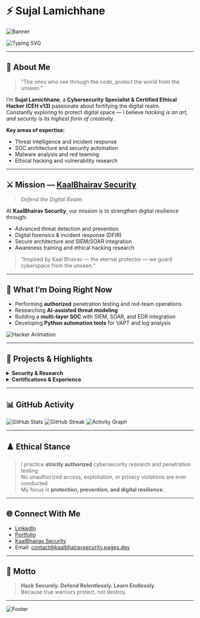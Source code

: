 # ⚡ Sujal Lamichhane

![Banner](https://capsule-render.vercel.app/api?type=waving&height=190&section=header&text=SUJAL%20LAMICHHANE&fontSize=60&color=0:000000,100:00ffd1&animation=twinkling)

![Typing SVG](https://readme-typing-svg.herokuapp.com?font=Fira+Code&size=20&duration=3500&pause=800&color=00FFD1&center=true&width=700&lines=Cybersecurity+Specialist;Certified+Ethical+Hacker+%7C+Malware+Hunter;Constantly+Exploring+to+Protect+Digital+Space)

---

## 🧠 About Me

> “The ones who see through the code, protect the world from the unseen.”

I’m **Sujal Lamichhane**, a **Cybersecurity Specialist & Certified Ethical Hacker (CEH v13)** passionate about fortifying the digital realm.  
Constantly exploring to protect digital space — I believe *hacking is an art, and security is its highest form of creativity.*

**Key areas of expertise:**
- Threat intelligence and incident response  
- SOC architecture and security automation  
- Malware analysis and red teaming  
- Ethical hacking and vulnerability research  

---

## ⚔️ Mission — [KaalBhairav Security](https://kaalbhairavsecurity.pages.dev/)

> *Defend the Digital Realm.*

At **KaalBhairav Security**, our mission is to strengthen digital resilience through:
- Advanced threat detection and prevention  
- Digital forensics & incident response (DFIR)  
- Secure architecture and SIEM/SOAR integration  
- Awareness training and ethical hacking research  

> “Inspired by Kaal Bhairav — the eternal protector — we guard cyberspace from the unseen.”

---

## 🔭 What I’m Doing Right Now

- Performing **authorized** penetration testing and red-team operations  
- Researching **AI-assisted threat modeling**  
- Building a **multi-layer SOC** with SIEM, SOAR, and EDR integration  
- Developing **Python automation tools** for VAPT and log analysis  

![Hacker Animation](https://media.giphy.com/media/du3J3cXyzhj75IOgvA/giphy.gif)

---

## 🧩 Projects & Highlights

<details>
<summary><b>Security & Research</b></summary>

- **SOC PoC (Proof of Concept)** — End-to-end architecture for SIEM + SOAR + EDR threat correlation  
- **DFIR Toolkit** — Python scripts for automated triage, forensic timeline building, and YARA-based analysis  
- **KaalBhairav Security** — Awareness, consulting, and cyber defense training  
- **Threat Intel Repository** — Aggregating IoCs, malware samples, and signature data for research use  

</details>

<details>
<summary><b>Certifications & Experience</b></summary>

- Certified Ethical Hacker **(CEH v13)**  
- Experienced with Zabbix, Suricata, Wazuh, and Open EDR integration  
- Conducted multiple **authorized** penetration tests and forensics engagements  
- Building advanced **SOC automation** systems and alert correlation engines  

</details>

---

## 📊 GitHub Activity

![GitHub Stats](https://github-readme-stats.vercel.app/api?username=sujallamichhane18&show_icons=true&theme=tokyonight&count_private=true)
![GitHub Streak](https://github-readme-streak-stats.herokuapp.com?user=sujallamichhane18&theme=tokyonight)
![Activity Graph](https://github-readme-activity-graph.vercel.app/graph?username=sujallamichhane18&theme=react-dark&hide_border=true)

---

## ♟️ Ethical Stance

> I practice **strictly authorized** cybersecurity research and penetration testing.  
> No unauthorized access, exploitation, or privacy violations are ever conducted.  
> My focus is **protection, prevention, and digital resilience**.

---

## 🌐 Connect With Me

- [LinkedIn](https://www.linkedin.com/in/sujal-lamichhane/)  
- [Portfolio](https://sujallamichhane.com.np/)  
- [KaalBhairav Security](https://kaalbhairavsecurity.pages.dev/)  
- Email: contact@kaalbhairavsecurity.pages.dev  

---

## 💬 Motto

> **Hack Securely. Defend Relentlessly. Learn Endlessly.**  
> Because true warriors protect, not destroy.

---

![Footer](https://capsule-render.vercel.app/api?type=waving&height=120&color=0:000000,100:00ffd1&section=footer)

